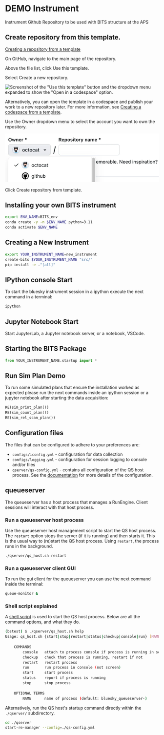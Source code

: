 # DEMO Instrument

Instrument Github Repository to be used with BITS structure at the APS

## Create repository from this template.

[Creating a repository from a template](https://docs.github.com/en/repositories/creating-and-managing-repositories/creating-a-repository-from-a-template)

On GitHub, navigate to the main page of the repository.

Above the file list, click Use this template.

Select Create a new repository.

![Screenshot of the "Use this template" button and the dropdown menu expanded to show the "Open in a codespace" option.
](docs/resources/use-this-template-button.webp)

Alternatively, you can open the template in a codespace and publish your work to a new repository later. For more information, see [Creating a codespace from a template](https://docs.github.com/en/codespaces/developing-in-a-codespace/creating-a-codespace-from-a-template).

Use the Owner dropdown menu to select the account you want to own the repository.


![Image 3](docs/resources/create-repository-owner.webp)


Click Create repository from template.

## Installing your own BITS instrument

```bash
export ENV_NAME=BITS_env
conda create -y -n $ENV_NAME python=3.11
conda activate $ENV_NAME

```


## Creating a New Instrument
```bash
export YOUR_INSTRUMENT_NAME=new_instrument
create-bits $YOUR_INSTRUMENT_NAME "src/"
pip install -e ."[all]"
```


## IPython console Start

To start the bluesky instrument session in a ipython execute the next command in a terminal:

```bash
ipython
```

## Jupyter Notebook Start
Start JupyterLab, a Jupyter notebook server, or a notebook, VSCode.

## Starting the BITS Package

```py
from YOUR_INSTRUMENT_NAME.startup import *
```

## Run Sim Plan Demo

To run some simulated plans that ensure the installation worked as expected
please run the next commands inside an ipython session or a jupyter notebook
after starting the data acquisition:

```py
RE(sim_print_plan())
RE(sim_count_plan())
RE(sim_rel_scan_plan())
```

## Configuration files

The files that can be configured to adhere to your preferences are:

- `configs/iconfig.yml` - configuration for data collection
- `configs/logging.yml` - configuration for session logging to console and/or files
- `qserver/qs-config.yml`    - contains all configuration of the QS host process. See the [documentation](https://blueskyproject.io/bluesky-queueserver/manager_config.html) for more details of the configuration.

## queueserver

The queueserver has a host process that manages a RunEngine. Client sessions
will interact with that host process.

### Run a queueserver host process

Use the queueserver host management script to start the QS host process.  The
`restart` option stops the server (if it is running) and then starts it.  This is
the usual way to (re)start the QS host process. Using `restart`, the process
runs in the background.

```bash
./qserver/qs_host.sh restart
```

### Run a queueserver client GUI

To run the gui client for the queueserver you can use the next command inside the terminal:

```bash
queue-monitor &
```

### Shell script explained

A [shell script](./qserver/qs_host.sh) is used to start the QS host process. Below
are all the command options, and what they do.

```bash
(bstest) $ ./qserver/qs_host.sh help
Usage: qs_host.sh {start|stop|restart|status|checkup|console|run} [NAME]

    COMMANDS
        console   attach to process console if process is running in screen
        checkup   check that process is running, restart if not
        restart   restart process
        run       run process in console (not screen)
        start     start process
        status    report if process is running
        stop      stop process

    OPTIONAL TERMS
        NAME      name of process (default: bluesky_queueserver-)
```

Alternatively, run the QS host's startup command directly within the `./qserver/`
subdirectory.

```bash
cd ./qserver
start-re-manager --config=./qs-config.yml
```
